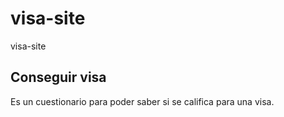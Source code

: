 # visa-site
visa-site

## Conseguir visa
Es un cuestionario para poder saber si se califica para una visa.

